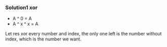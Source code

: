 ### Solution1 xor

- A ^ 0 = A
- A ^ x ^ x = A

Let res xor every number and index, the only one left is the number without index, which is the number we want.


